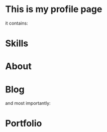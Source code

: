# This is my profile page



it contains:


# Skills


# About


# Blog


and most importantly:


# Portfolio


